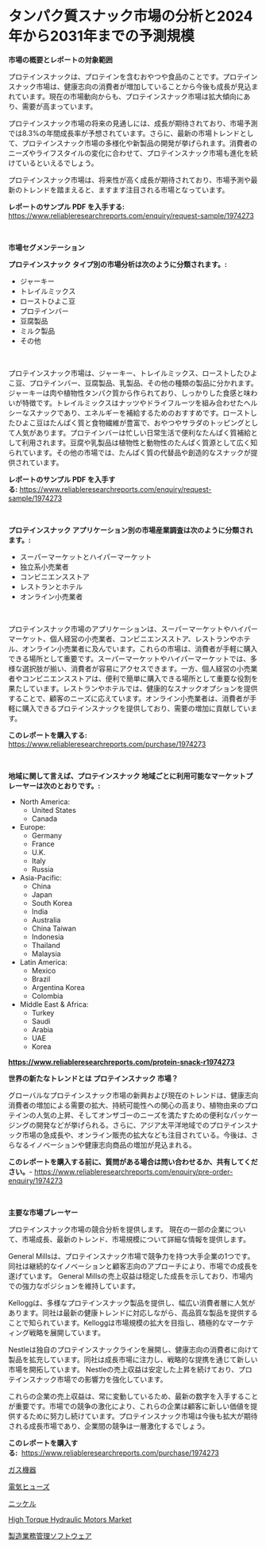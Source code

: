 <p><h1>タンパク質スナック市場の分析と2024年から2031年までの予測規模</h1></p><p><strong>市場の概要とレポートの対象範囲</strong></p>
<p><p>プロテインスナックは、プロテインを含むおやつや食品のことです。プロテインスナック市場は、健康志向の消費者が増加していることから今後も成長が見込まれています。現在の市場動向からも、プロテインスナック市場は拡大傾向にあり、需要が高まっています。</p><p>プロテインスナック市場の将来の見通しには、成長が期待されており、市場予測では8.3%の年間成長率が予想されています。さらに、最新の市場トレンドとして、プロテインスナック市場の多様化や新製品の開発が挙げられます。消費者のニーズやライフスタイルの変化に合わせて、プロテインスナック市場も進化を続けているといえるでしょう。</p><p>プロテインスナック市場は、将来性が高く成長が期待されており、市場予測や最新のトレンドを踏まえると、ますます注目される市場となっています。</p></p>
<p><strong>レポートのサンプル PDF を入手する:</strong> <a href="https://www.reliableresearchreports.com/enquiry/request-sample/1974273">https://www.reliableresearchreports.com/enquiry/request-sample/1974273</a></p>
<p>&nbsp;</p>
<p><strong>市場セグメンテーション</strong></p>
<p><strong>プロテインスナック タイプ別の市場分析は次のように分類されます。:</strong></p>
<p><ul><li>ジャーキー</li><li>トレイルミックス</li><li>ローストひよこ豆</li><li>プロテインバー</li><li>豆腐製品</li><li>ミルク製品</li><li>その他</li></ul></p>
<p>&nbsp;</p>
<p><p>プロテインスナック市場は、ジャーキー、トレイルミックス、ローストしたひよこ豆、プロテインバー、豆腐製品、乳製品、その他の種類の製品に分かれます。ジャーキーは肉や植物性タンパク質から作られており、しっかりした食感と味わいが特徴です。トレイルミックスはナッツやドライフルーツを組み合わせたヘルシーなスナックであり、エネルギーを補給するためのおすすめです。ローストしたひよこ豆はたんぱく質と食物繊維が豊富で、おやつやサラダのトッピングとして人気があります。プロテインバーは忙しい日常生活で便利なたんぱく質補給として利用されます。豆腐や乳製品は植物性と動物性のたんぱく質源として広く知られています。その他の市場では、たんぱく質の代替品や創造的なスナックが提供されています。</p></p>
<p><strong>レポートのサンプル PDF を入手する:</strong>&nbsp;<a href="https://www.reliableresearchreports.com/enquiry/request-sample/1974273">https://www.reliableresearchreports.com/enquiry/request-sample/1974273</a></p>
<p>&nbsp;</p>
<p><strong> プロテインスナック アプリケーション別の市場産業調査は次のように分類されます。:</strong></p>
<p><ul><li>スーパーマーケットとハイパーマーケット</li><li>独立系小売業者</li><li>コンビニエンスストア</li><li>レストランとホテル</li><li>オンライン小売業者</li></ul></p>
<p>&nbsp;</p>
<p><p>プロテインスナック市場のアプリケーションは、スーパーマーケットやハイパーマーケット、個人経営の小売業者、コンビニエンスストア、レストランやホテル、オンライン小売業者に及んでいます。これらの市場は、消費者が手軽に購入できる場所として重要です。スーパーマーケットやハイパーマーケットでは、多様な選択肢が揃い、消費者が容易にアクセスできます。一方、個人経営の小売業者やコンビニエンスストアは、便利で簡単に購入できる場所として重要な役割を果たしています。レストランやホテルでは、健康的なスナックオプションを提供することで、顧客のニーズに応えています。オンライン小売業者は、消費者が手軽に購入できるプロテインスナックを提供しており、需要の増加に貢献しています。</p></p>
<p><strong>このレポートを購入する:</strong>&nbsp; <a href="https://www.reliableresearchreports.com/purchase/1974273">https://www.reliableresearchreports.com/purchase/1974273</a></p>
<p>&nbsp;</p>
<p><strong>地域に関して言えば、プロテインスナック 地域ごとに利用可能なマーケットプレーヤーは次のとおりです。:</strong></p>
<p><ul>
    <li>
        North America:
        <ul>
            <li>United States</li>
            <li>Canada</li>
        </ul>
    </li>
    <li>
        Europe:
        <ul>
            <li>Germany</li>
            <li>France</li>
            <li>U.K.</li>
            <li>Italy</li>
            <li>Russia</li>
        </ul>
    </li>
    <li>
        Asia-Pacific:
        <ul>
            <li>China</li>
            <li>Japan</li>
            <li>South Korea</li>
            <li>India</li>
            <li>Australia</li>
            <li>China Taiwan</li>
            <li>Indonesia</li>
            <li>Thailand</li>
            <li>Malaysia</li>
        </ul>
    </li>
    <li>
        Latin America:
        <ul>
            <li>Mexico</li>
            <li>Brazil</li>
            <li>Argentina Korea</li>
            <li>Colombia</li>
        </ul>
    </li>
    <li>
        Middle East & Africa:
        <ul>
            <li>Turkey</li>
            <li>Saudi</li>
            <li>Arabia</li>
            <li>UAE</li>
            <li>Korea</li>
        </ul>
    </li>
    </ul></p>
<p><strong><a href="https://www.reliableresearchreports.com/protein-snack-r1974273">https://www.reliableresearchreports.com/protein-snack-r1974273</a></strong>&nbsp;</p>
<p><strong>世界の新たなトレンドとは プロテインスナック 市場？</strong></p>
<p><p>グローバルなプロテインスナック市場の新興および現在のトレンドは、健康志向消費者の増加による需要の拡大、持続可能性への関心の高まり、植物由来のプロテインの人気の上昇、そしてオンザゴーのニーズを満たすための便利なパッケージングの開発などが挙げられる。さらに、アジア太平洋地域でのプロテインスナック市場の急成長や、オンライン販売の拡大なども注目されている。今後は、さらなるイノベーションや健康志向商品の増加が見込まれる。</p></p>
<p><strong>このレポートを購入する前に、質問がある場合は問い合わせるか、共有してください。</strong>- <a href="https://www.reliableresearchreports.com/enquiry/pre-order-enquiry/1974273">https://www.reliableresearchreports.com/enquiry/pre-order-enquiry/1974273</a></p>
<p>&nbsp;</p>
<p><strong>主要な市場プレーヤー</strong></p>
<p><p>プロテインスナック市場の競合分析を提供します。 現在の一部の企業について、市場成長、最新のトレンド、市場規模について詳細な情報を提供します。</p><p>General Millsは、プロテインスナック市場で競争力を持つ大手企業の1つです。同社は継続的なイノベーションと顧客志向のアプローチにより、市場での成長を遂げています。 General Millsの売上収益は穏定した成長を示しており、市場内での強力なポジションを維持しています。</p><p>Kelloggは、多様なプロテインスナック製品を提供し、幅広い消費者層に人気があります。同社は最新の健康トレンドに対応しながら、高品質な製品を提供することで知られています。Kelloggは市場規模の拡大を目指し、積極的なマーケティング戦略を展開しています。</p><p>Nestleは独自のプロテインスナックラインを展開し、健康志向の消費者に向けて製品を拡充しています。同社は成長市場に注力し、戦略的な提携を通じて新しい市場を開拓しています。 Nestleの売上収益は安定した上昇を続けており、プロテインスナック市場での影響力を強化しています。</p><p>これらの企業の売上収益は、常に変動しているため、最新の数字を入手することが重要です。市場での競争の激化により、これらの企業は顧客に新しい価値を提供するために努力し続けています。プロテインスナック市場は今後も拡大が期待される成長市場であり、企業間の競争は一層激化するでしょう。</p></p>
<p><strong>このレポートを購入する:</strong>&nbsp;&nbsp;<a href="https://www.reliableresearchreports.com/purchase/1974273">https://www.reliableresearchreports.com/purchase/1974273</a></p>
<p><p><a href="https://medium.com/@roachbrenda/%E3%82%AC%E3%82%B9%E6%A9%9F%E5%99%A8%E5%B8%82%E5%A0%B4%E3%81%AE%E8%AA%BF%E6%9F%BB%E3%83%AC%E3%83%9D%E3%83%BC%E3%83%88-%E3%81%9D%E3%81%AE%E6%AD%B4%E5%8F%B2%E3%81%A82024%E5%B9%B4%E3%81%8B%E3%82%892031%E5%B9%B4%E3%81%BE%E3%81%A7%E3%81%AE%E4%BA%88%E6%B8%AC-36be3293246b">ガス機器</a></p><p><a href="https://github.com/laurenreichert/Market-Research-Report-List-1/blob/main/901576127215.md">電気ヒューズ</a></p><p><a href="https://medium.com/@jimmieraun892023/%E3%83%8B%E3%83%83%E3%82%B1%E3%83%AB%E5%B8%82%E5%A0%B4-%E5%B8%82%E5%A0%B4cagr-%E5%B8%82%E5%A0%B4%E3%83%88%E3%83%AC%E3%83%B3%E3%83%89-%E3%81%8A%E3%82%88%E3%81%B3%E6%88%90%E9%95%B7%E6%88%A6%E7%95%A5%E3%81%AB%E5%AF%BE%E3%81%99%E3%82%8B%E6%B4%9E%E5%AF%9F-e56237cafdda">ニッケル</a></p><p><a href="https://github.com/mbisetmhermsr/Market-Research-Report-List-2/blob/main/high-torque-hydraulic-motors-market.md">High Torque Hydraulic Motors Market</a></p><p><a href="https://github.com/RodHoppe07/Market-Research-Report-List-1/blob/main/634819827216.md">製造業務管理ソフトウェア</a></p></p>